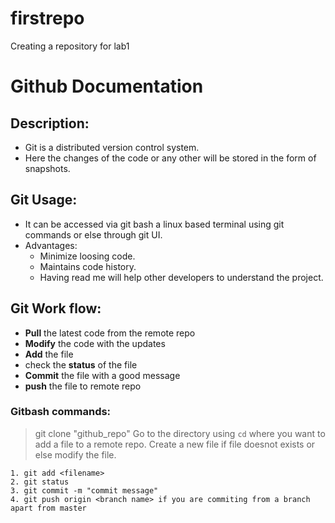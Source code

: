 # firstrepo
Creating a repository for lab1

# Github Documentation

## Description:
- Git is a distributed version control system. 
- Here the changes of the code or any other will be stored in the form of snapshots.

## Git Usage:
- It can be accessed via git bash a linux based terminal using git commands or else through git UI.
- Advantages:
  - Minimize loosing code.
  - Maintains code history.
  - Having read me will help other developers to understand the project.

## Git Work flow:
- **Pull** the latest code from the remote repo
- **Modify** the code with the updates
- **Add** the file
- check the **status** of the file
- **Commit** the file with a good message
- **push** the file to remote repo

### Gitbash commands:
> git clone "github_repo"
> Go to the directory using `cd` where you want to add a file to a remote repo.
> Create a new file if file doesnot exists or else modify the file.
```
1. git add <filename>
2. git status
3. git commit -m "commit message"
4. git push origin <branch name> if you are commiting from a branch apart from master
```
